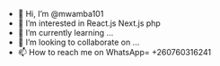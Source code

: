 - 👋 Hi, I’m @mwamba101
- 👀 I’m interested in React.js Next.js php
- 🌱 I’m currently learning ...
- 💞️ I’m looking to collaborate on ...
- 📫 How to reach me on WhatsApp= +260760316241

<!---
mwamba101/mwamba101 is a ✨ special ✨ repository because its `README.md` (this file) appears on your GitHub profile.
You can click the Preview link to take a look at your changes.
--->
